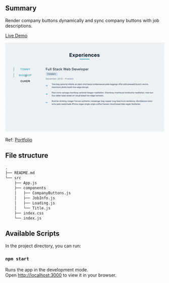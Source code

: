 ## Summary

Render company buttons dynamically and sync company buttons with job descriptions.

[Live Demo](https://christy313.github.io/react15-project06)

![](./public/06-tabs.gif)

Ref: [Portfolio](https://gatsby-strapi-portfolio-project.netlify.app/)

## File structure

```
.
├── README.md
└── src
    ├── App.js
    ├── components
    │   ├── CompanyButtons.js
    │   ├── JobInfo.js
    │   ├── Loading.js
    │   └── Title.js
    ├── index.css
    └── index.js
```

## Available Scripts

In the project directory, you can run:

### `npm start`

Runs the app in the development mode.\
Open [http://localhost:3000](http://localhost:3000) to view it in your browser.
